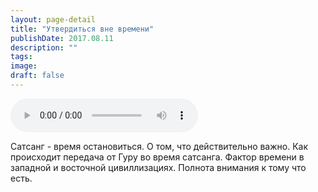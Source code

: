 ```yaml
---
layout: page-detail
title: "Утвердиться вне времени"
publishDate: 2017.08.11
description: ""
tags:
image:
draft: false
---
```


<audio title="2017.08.11 - Утвердиться вне времени.mp3" src="https://filer-api.advayta.org/v1.0/public/files/75514" controls=""></audio>

 Сатсанг - время остановиться. О том, что действительно важно. Как происходит передача от Гуру во время сатсанга. Фактор времени в западной и восточной цивиллизациях. Полнота внимания к тому что есть. 

  
